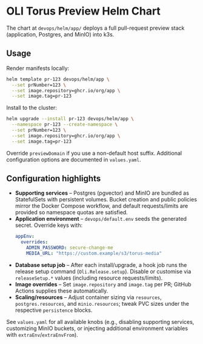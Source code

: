 # OLI Torus Preview Helm Chart

The chart at `devops/helm/app/` deploys a full pull-request preview stack (application, Postgres, and MinIO) into k3s.

## Usage

Render manifests locally:

```bash
helm template pr-123 devops/helm/app \
  --set prNumber=123 \
  --set image.repository=ghcr.io/org/app \
  --set image.tag=pr-123
```

Install to the cluster:

```bash
helm upgrade --install pr-123 devops/helm/app \
  --namespace pr-123 --create-namespace \
  --set prNumber=123 \
  --set image.repository=ghcr.io/org/app \
  --set image.tag=pr-123
```

Override `previewDomain` if you use a non-default host suffix. Additional configuration options are documented in `values.yaml`.

## Configuration highlights

- **Supporting services** – Postgres (pgvector) and MinIO are bundled as StatefulSets with persistent volumes. Bucket creation and public policies mirror the Docker Compose workflow, and default requests/limits are provided so namespace quotas are satisfied.
- **Application environment** – `devops/default.env` seeds the generated secret. Override keys with:
  ```yaml
  appEnv:
    overrides:
      ADMIN_PASSWORD: secure-change-me
      MEDIA_URL: "https://custom.example/s3/torus-media"
  ```
- **Database setup job** – After each install/upgrade, a hook job runs the release setup command (`Oli.Release.setup`). Disable or customise via `releaseSetup.*` values (including resource requests/limits).
- **Image overrides** – Set `image.repository` and `image.tag` per PR; GitHub Actions supplies these automatically.
- **Scaling/resources** – Adjust container sizing via `resources`, `postgres.resources`, and `minio.resources`; tweak PVC sizes under the respective `persistence` blocks.

See `values.yaml` for all available knobs (e.g., disabling supporting services, customizing MinIO buckets, or injecting additional environment variables with `extraEnv`/`extraEnvFrom`).
